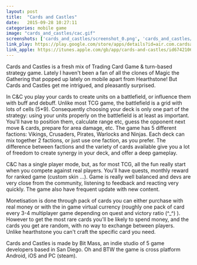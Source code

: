 ```yaml
---
layout: post
title:  "Cards and Castles"
date:   2015-09-28 10:27:11
categories: mobile game
image: "cards_and_castles/cac.gif"
screenshots: ['cards_and_castles/screenshot_0.png', 'cards_and_castles/screenshot_1.png', 'cards_and_castles/screenshot_2.png', 'cards_and_castles/screenshot_3.png']
link_play: https://play.google.com/store/apps/details?id=air.com.cardsandcastles.game
link_apple: https://itunes.apple.com/gb/app/cards-and-castles/id674210616
---
```

Cards and Castles is a fresh mix of Trading Card Game & turn-based strategy game. Lately I haven't been a fan of all the clones of Magic the Gathering that popped up lately on mobile apart from Hearthstone! But Cards and Castles get me intrigued, and pleasantly surprised.<!--more-->

In C&C you play your cards to create units on a battlefield, or influence them with buff and debuff. Unlike most TCG game, the battlefield is a grid with lots of cells (5*9). Consequently choosing your deck is only one part of the strategy: using your units properly on the battlefield is at least as important. You'll have to position them, calculate range etc, guess the opponent next move & cards, prepare for area damage, etc. The game has 5 different factions: Vikings, Crusaders, Pirates, Warlocks and Ninjas. Each deck can mix together 2 factions, or just use one faction, as you prefer. The difference between factions and the variety of cards available give you a lot of freedom to create synergy in your deck, and offer a deep gameplay.

C&C has a single player mode, but, as for most TCG, all the fun really start when you compete against real players. You'll have quests, monthly reward for ranked game (custom skin ...). Game is really well balanced and devs are very close from the community, listening to feedback and reacting very quickly. The game also have frequent update with new content.

Monetisation is done through pack of cards you can either purchase with real money or with the in game virtual currency (roughly one pack of card every 3-4 multiplayer game depending on quest and victory ratio (^_^) ). However to get the most rare cards you'll be likely to spend money, and the cards you get are random, with no way to exchange between players. Unlike hearthstone you can't craft the specific card you need.

Cards and Castles is made by Bit Mass, an indie studio of 5 game developers based in San Diego. 
Oh and BTW the game is cross platform Android, iOS and PC (steam).
